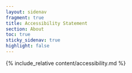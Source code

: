 ```yaml
---
layout: sidenav
fragment: true
title: Accessibility Statement
section: About
toc: true
sticky_sidenav: true
highlight: false
---
```


{% include_relative content/accessibility.md %}
